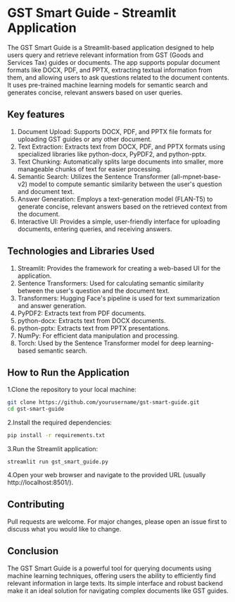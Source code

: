 # GST Smart Guide - Streamlit Application
The GST Smart Guide is a Streamlit-based application designed to help users query and retrieve relevant information from GST (Goods and Services Tax) guides or documents. The app supports popular document formats like DOCX, PDF, and PPTX, extracting textual information from them, and allowing users to ask questions related to the document contents. It uses pre-trained machine learning models for semantic search and generates concise, relevant answers based on user queries.

## Key features
1. Document Upload: Supports DOCX, PDF, and PPTX file formats for uploading GST guides or any other document.
2. Text Extraction: Extracts text from DOCX, PDF, and PPTX formats using specialized libraries like python-docx, PyPDF2, and python-pptx.
3. Text Chunking: Automatically splits large documents into smaller, more manageable chunks of text for easier processing.
4. Semantic Search: Utilizes the Sentence Transformer (all-mpnet-base-v2) model to compute semantic similarity between the user's question and document text.
5. Answer Generation: Employs a text-generation model (FLAN-T5) to generate concise, relevant answers based on the retrieved context from the document.
6. Interactive UI: Provides a simple, user-friendly interface for uploading documents, entering queries, and receiving answers.

## Technologies and Libraries Used
1. Streamlit: Provides the framework for creating a web-based UI for the application.
2. Sentence Transformers: Used for calculating semantic similarity between the user's question and the document text.
3. Transformers: Hugging Face's pipeline is used for text summarization and answer generation.
4. PyPDF2: Extracts text from PDF documents.
5. python-docx: Extracts text from DOCX documents.
6. python-pptx: Extracts text from PPTX presentations.
7. NumPy: For efficient data manipulation and processing.
8. Torch: Used by the Sentence Transformer model for deep learning-based semantic search.

## How to Run the Application

1.Clone the repository to your local machine:
```bash
git clone https://github.com/yourusername/gst-smart-guide.git
cd gst-smart-guide
```

2.Install the required dependencies:

```bash
pip install -r requirements.txt
```

3.Run the Streamlit application:
```
streamlit run gst_smart_guide.py
```
4.Open your web browser and navigate to the provided URL (usually http://localhost:8501/).

## Contributing

Pull requests are welcome. For major changes, please open an issue first
to discuss what you would like to change.

## Conclusion
The GST Smart Guide is a powerful tool for querying documents using machine learning techniques, offering users the ability to efficiently find relevant information in large texts. Its simple interface and robust backend make it an ideal solution for navigating complex documents like GST guides.
